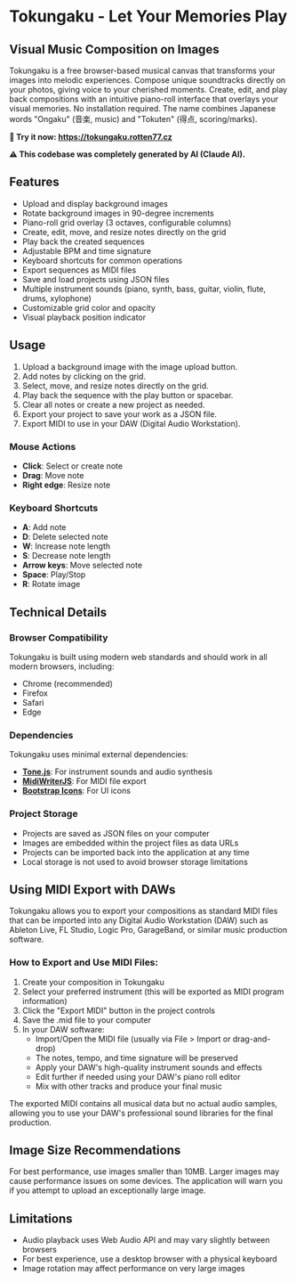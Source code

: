 # Tokungaku - Let Your Memories Play

## Visual Music Composition on Images

Tokungaku is a free browser-based musical canvas that transforms your images into melodic experiences. Compose unique soundtracks directly on your photos, giving voice to your cherished moments. Create, edit, and play back compositions with an intuitive piano-roll interface that overlays your visual memories. No installation required. The name combines Japanese words "Ongaku" (音楽, music) and "Tokuten" (得点, scoring/marks).

**🔗 Try it now: https://tokungaku.rotten77.cz**

**⚠️ This codebase was completely generated by AI (Claude AI).**

## Features

- Upload and display background images
- Rotate background images in 90-degree increments
- Piano-roll grid overlay (3 octaves, configurable columns)
- Create, edit, move, and resize notes directly on the grid
- Play back the created sequences
- Adjustable BPM and time signature
- Keyboard shortcuts for common operations
- Export sequences as MIDI files
- Save and load projects using JSON files
- Multiple instrument sounds (piano, synth, bass, guitar, violin, flute, drums, xylophone)
- Customizable grid color and opacity
- Visual playback position indicator

## Usage

1. Upload a background image with the image upload button.
2. Add notes by clicking on the grid.
3. Select, move, and resize notes directly on the grid.
4. Play back the sequence with the play button or spacebar.
5. Clear all notes or create a new project as needed.
6. Export your project to save your work as a JSON file.
7. Export MIDI to use in your DAW (Digital Audio Workstation).

### Mouse Actions

- **Click**: Select or create note
- **Drag**: Move note
- **Right edge**: Resize note


### Keyboard Shortcuts
- **A**: Add note
- **D**: Delete selected note
- **W**: Increase note length
- **S**: Decrease note length
- **Arrow keys**: Move selected note
- **Space**: Play/Stop
- **R**: Rotate image

## Technical Details

### Browser Compatibility

Tokungaku is built using modern web standards and should work in all modern browsers, including:

- Chrome (recommended)
- Firefox
- Safari
- Edge

### Dependencies

Tokungaku uses minimal external dependencies:

- **[Tone.js](https://tonejs.github.io/)**: For instrument sounds and audio synthesis
- **[MidiWriterJS](https://github.com/grimmdude/MidiWriterJS)**: For MIDI file export
- **[Bootstrap Icons](https://icons.getbootstrap.com/)**: For UI icons

### Project Storage

- Projects are saved as JSON files on your computer
- Images are embedded within the project files as data URLs
- Projects can be imported back into the application at any time
- Local storage is not used to avoid browser storage limitations

## Using MIDI Export with DAWs

Tokungaku allows you to export your compositions as standard MIDI files that can be imported into any Digital Audio Workstation (DAW) such as Ableton Live, FL Studio, Logic Pro, GarageBand, or similar music production software.

### How to Export and Use MIDI Files:

1. Create your composition in Tokungaku
2. Select your preferred instrument (this will be exported as MIDI program information)
3. Click the "Export MIDI" button in the project controls
4. Save the .mid file to your computer
5. In your DAW software:
   - Import/Open the MIDI file (usually via File > Import or drag-and-drop)
   - The notes, tempo, and time signature will be preserved
   - Apply your DAW's high-quality instrument sounds and effects
   - Edit further if needed using your DAW's piano roll editor
   - Mix with other tracks and produce your final music

The exported MIDI contains all musical data but no actual audio samples, allowing you to use your DAW's professional sound libraries for the final production.

## Image Size Recommendations

For best performance, use images smaller than 10MB. Larger images may cause performance issues on some devices. The application will warn you if you attempt to upload an exceptionally large image.

## Limitations

- Audio playback uses Web Audio API and may vary slightly between browsers
- For best experience, use a desktop browser with a physical keyboard
- Image rotation may affect performance on very large images